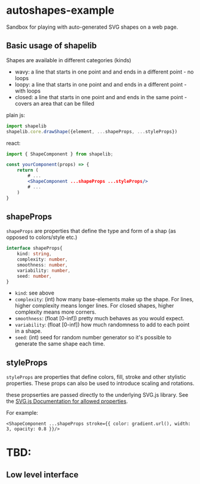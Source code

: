 # autoshapes-example

Sandbox for playing with auto-generated SVG shapes on a web page.

## Basic usage of shapelib

Shapes are available in different categories (kinds)
- wavy: a line that starts in one point and and ends in a different point - no loops
- loopy: a line that starts in one point and and ends in a different point - with loops
- closed: a line that starts in one point and and ends in the same point - covers an area that can be filled

plain js:
```javascript
import shapelib
shapelib.core.drawShape({element, ...shapeProps, ...styleProps})
```

react:
```jsx
import { ShapeComponent } from shapelib;

const yourComponent(props) => {
    return (
        # ...
        <ShapeComponent ...shapeProps ...styleProps/>
        # ...
    )
}
```

## shapeProps
`shapeProps` are properties that define the type and form of a shap (as opposed to colors/style etc.)

```typescript
interface shapeProps{
    kind: string,
    complexity: number,
    smoothness: number, 
    variability: number,
    seed: number,
}
```

- `kind`: see above 
- `complexity`: (int) how many base-elements make up the shape. For lines, higher complexity means longer lines. For closed shapes, higher complexity means more corners.
- `smoothness`: (float [0-inf]) pretty much behaves as you would expect.
- `variability`: (float [0-inf]) how much randomness to add to each point in a shape.
- `seed`: (int) seed for random number generator so it's possible to generate the same shape each time.

## styleProps
`styleProps` are properties that define colors, fill, stroke and other stylistic properties. These props can also be used to introduce scaling and rotations.

these propserties are passed directly to the underlying SVG.js library. See the [SVG.js Documentation for allowed properties](https://svgjs.dev/docs/3.0/manipulating/). 

For example:
```
<ShapeComponent ...shapeProps stroke={{ color: gradient.url(), width: 3, opacity: 0.8 }}/>
```

# TBD:
## Low level interface
